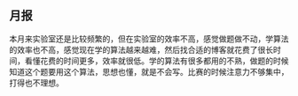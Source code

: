 ## 月报

  本月来实验室还是比较频繁的，但在实验室的效率不高，感觉做题做不动，学算法的效率也不高，感觉现在学的算法越来越难，然后找合适的博客就花费了很长时间，看懂花费的时间更多，效率就很低。学的算法有很多都用的不熟，做题的时候知道这个题要用这个算法，思想也懂，就是不会写。比赛的时候注意力不够集中，打得也不理想。
